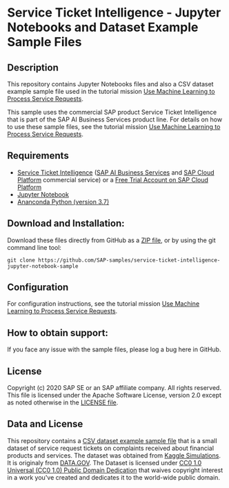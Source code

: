 # Service Ticket Intelligence - Jupyter Notebooks and Dataset Example Sample Files

## Description

This repository contains Jupyter Notebooks files and also a CSV dataset example sample file used in the tutorial mission [Use Machine Learning to Process Service Requests](https://developers.sap.com/mission.cp-aibus-sti-service-requests.html#pathItem_1).

This sample uses the commercial SAP product Service Ticket Intelligence that is part of the SAP AI Business Services product line. For details on how to use these sample files, see the tutorial mission [Use Machine Learning to Process Service Requests](https://developers.sap.com/mission.cp-aibus-sti-service-requests.html#pathItem_1).

## Requirements

- [Service Ticket Intelligence](https://help.sap.com/stint) ([SAP AI Business Services](https://help.sap.com/aibus) and [SAP Cloud Platform](https://help.sap.com/viewer/product/CP/Cloud/en-US) commercial service) or a [Free Trial Account on SAP Cloud Platform](https://developers.sap.com/tutorials/hcp-create-trial-account.html) 
- [Jupyter Notebook](https://www.dataquest.io/blog/jupyter-notebook-tutorial/)
- [Ananconda Python (version 3.7)](https://www.anaconda.com/products/individual)

## Download and Installation:

Download these files directly from GitHub as a [ZIP file](https://github.com/SAP-samples/service-ticket-intelligence-jupyter-notebook-sample/archive/master.zip), or by using the git command line tool:

    git clone https://github.com/SAP-samples/service-ticket-intelligence-jupyter-notebook-sample
  
## Configuration

For configuration instructions, see the tutorial mission [Use Machine Learning to Process Service Requests](https://developers.sap.com/mission.cp-aibus-sti-service-requests.html#pathItem_1).

## How to obtain support:

If you face any issue with the sample files, please log a bug here in GitHub.

## License

Copyright (c) 2020 SAP SE or an SAP affiliate company. All rights reserved. This file is licensed under the Apache Software License, version 2.0 except as noted otherwise in the [LICENSE file](/Apache2.0).

## Data and License

This repository contains a [CSV dataset example sample file](/datasets/complaint_clean.csv) that is a small dataset of service request tickets on complaints received about financial products and services. The dataset was obtained from [Kaggle Simulations](https://www.kaggle.com/sebastienverpile/consumercomplaintsdata/home?select=Consumer_Complaints.csv). It is originaly from [DATA.GOV](https://catalog.data.gov/dataset/consumer-complaint-database). The Dataset is licensed under [CC0 1.0 Universal (CC0 1.0) Public Domain Dedication](https://creativecommons.org/publicdomain/zero/1.0/) that waives copyright interest in a work you've created and dedicates it to the world-wide public domain.
